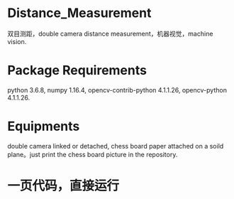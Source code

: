 # Distance_Measurement
双目测距，double camera distance measurement，机器视觉，machine vision.
# Package Requirements
python 3.6.8, numpy 1.16.4, opencv-contrib-python 4.1.1.26, opencv-python 4.1.1.26.
# Equipments
double camera linked or detached, chess board paper attached on a soild plane。just print the chess board picture in the repository.
# 一页代码，直接运行
